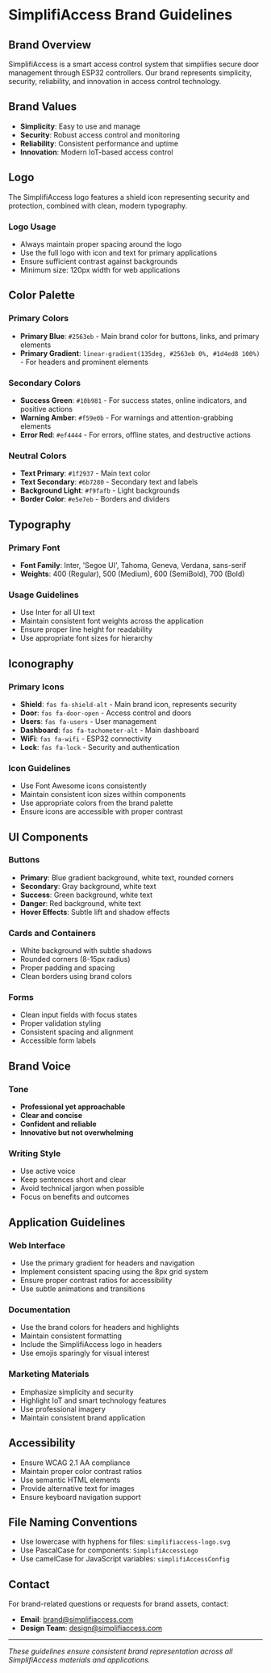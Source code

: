 # SimplifiAccess Brand Guidelines

## Brand Overview

SimplifiAccess is a smart access control system that simplifies secure door management through ESP32 controllers. Our brand represents simplicity, security, reliability, and innovation in access control technology.

## Brand Values

- **Simplicity**: Easy to use and manage
- **Security**: Robust access control and monitoring
- **Reliability**: Consistent performance and uptime
- **Innovation**: Modern IoT-based access control

## Logo

The SimplifiAccess logo features a shield icon representing security and protection, combined with clean, modern typography.

### Logo Usage
- Always maintain proper spacing around the logo
- Use the full logo with icon and text for primary applications
- Ensure sufficient contrast against backgrounds
- Minimum size: 120px width for web applications

## Color Palette

### Primary Colors
- **Primary Blue**: `#2563eb` - Main brand color for buttons, links, and primary elements
- **Primary Gradient**: `linear-gradient(135deg, #2563eb 0%, #1d4ed8 100%)` - For headers and prominent elements

### Secondary Colors
- **Success Green**: `#10b981` - For success states, online indicators, and positive actions
- **Warning Amber**: `#f59e0b` - For warnings and attention-grabbing elements
- **Error Red**: `#ef4444` - For errors, offline states, and destructive actions

### Neutral Colors
- **Text Primary**: `#1f2937` - Main text color
- **Text Secondary**: `#6b7280` - Secondary text and labels
- **Background Light**: `#f9fafb` - Light backgrounds
- **Border Color**: `#e5e7eb` - Borders and dividers

## Typography

### Primary Font
- **Font Family**: Inter, 'Segoe UI', Tahoma, Geneva, Verdana, sans-serif
- **Weights**: 400 (Regular), 500 (Medium), 600 (SemiBold), 700 (Bold)

### Usage Guidelines
- Use Inter for all UI text
- Maintain consistent font weights across the application
- Ensure proper line height for readability
- Use appropriate font sizes for hierarchy

## Iconography

### Primary Icons
- **Shield**: `fas fa-shield-alt` - Main brand icon, represents security
- **Door**: `fas fa-door-open` - Access control and doors
- **Users**: `fas fa-users` - User management
- **Dashboard**: `fas fa-tachometer-alt` - Main dashboard
- **WiFi**: `fas fa-wifi` - ESP32 connectivity
- **Lock**: `fas fa-lock` - Security and authentication

### Icon Guidelines
- Use Font Awesome icons consistently
- Maintain consistent icon sizes within components
- Use appropriate colors from the brand palette
- Ensure icons are accessible with proper contrast

## UI Components

### Buttons
- **Primary**: Blue gradient background, white text, rounded corners
- **Secondary**: Gray background, white text
- **Success**: Green background, white text
- **Danger**: Red background, white text
- **Hover Effects**: Subtle lift and shadow effects

### Cards and Containers
- White background with subtle shadows
- Rounded corners (8-15px radius)
- Proper padding and spacing
- Clean borders using brand colors

### Forms
- Clean input fields with focus states
- Proper validation styling
- Consistent spacing and alignment
- Accessible form labels

## Brand Voice

### Tone
- **Professional yet approachable**
- **Clear and concise**
- **Confident and reliable**
- **Innovative but not overwhelming**

### Writing Style
- Use active voice
- Keep sentences short and clear
- Avoid technical jargon when possible
- Focus on benefits and outcomes

## Application Guidelines

### Web Interface
- Use the primary gradient for headers and navigation
- Implement consistent spacing using the 8px grid system
- Ensure proper contrast ratios for accessibility
- Use subtle animations and transitions

### Documentation
- Use the brand colors for headers and highlights
- Maintain consistent formatting
- Include the SimplifiAccess logo in headers
- Use emojis sparingly for visual interest

### Marketing Materials
- Emphasize simplicity and security
- Highlight IoT and smart technology features
- Use professional imagery
- Maintain consistent brand application

## Accessibility

- Ensure WCAG 2.1 AA compliance
- Maintain proper color contrast ratios
- Use semantic HTML elements
- Provide alternative text for images
- Ensure keyboard navigation support

## File Naming Conventions

- Use lowercase with hyphens for files: `simplifiaccess-logo.svg`
- Use PascalCase for components: `SimplifiAccessLogo`
- Use camelCase for JavaScript variables: `simplifiAccessConfig`

## Contact

For brand-related questions or requests for brand assets, contact:
- **Email**: brand@simplifiaccess.com
- **Design Team**: design@simplifiaccess.com

---

*These guidelines ensure consistent brand representation across all SimplifiAccess materials and applications.*